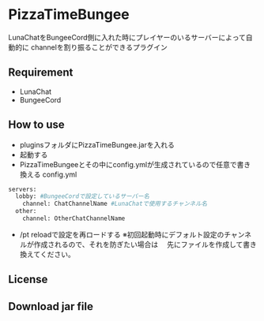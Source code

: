 # PizzaTimeBungee

LunaChatをBungeeCord側に入れた時にプレイヤーのいるサーバーによって自動的に
channelを割り振ることができるプラグイン

## Requirement

* LunaChat
* BungeeCord

## How to use

* pluginsフォルダにPizzaTimeBungee.jarを入れる
* 起動する
* PizzaTimeBungeeとその中にconfig.ymlが生成されているので任意で書き換える
config.yml
```bash
servers:
  lobby: #BungeeCordで設定しているサーバー名
    channel: ChatChannelName #LunaChatで使用するチャンネル名
  other:
    channel: OtherChatChannelName
```
* /pt reloadで設定を再ロードする
※初回起動時にデフォルト設定のチャンネルが作成されるので、それを防ぎたい場合は
　先にファイルを作成して書き換えてください。

## License



## Download jar file

